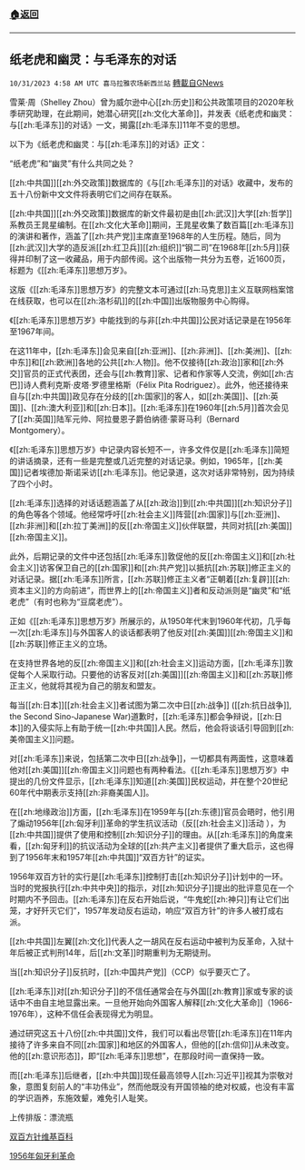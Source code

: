 ###  [:house:返回](README.md)
---


## 纸老虎和幽灵：与毛泽东的对话
`10/31/2023 4:58 AM UTC 喜马拉雅农场新西兰站` [轉載自GNews](https://gnews.org/articles/1902103)

雪莱·周（Shelley Zhou）曾为威尔逊中心[[zh:历史]]和公共政策项目的2020年秋季研究助理，在此期间，她潜心研究[[zh:文化大革命]]，并发表《纸老虎和幽灵：与[[zh:毛泽东]]的对话》一文，揭露[[zh:毛泽东]]11年不变的思想。

以下为《纸老虎和幽灵：与[[zh:毛泽东]]的对话》正文：

“纸老虎”和“幽灵”有什么共同之处？

[[zh:中共国]][[zh:外交政策]]数据库的《与[[zh:毛泽东]]的对话》收藏中，发布的五十八份新中文文件将表明它们之间存在联系。

[[zh:中共国]][[zh:外交政策]]数据库的新文件最初是由[[zh:武汉]]大学[[zh:哲学]]系教员王晁星编制。在[[zh:文化大革命]]期间，王晁星收集了数百篇[[zh:毛泽东]]的演讲和著作，涵盖了[[zh:共产党]]主席直至1968年的人生历程。随后，同为[[zh:武汉]]大学的造反派[[zh:红卫兵]][[zh:组织]]“钢二司”在1968年[[zh:5月]]获得并印制了这一收藏品，用于内部传阅。这个出版物一共分为五卷，近1600页，标题为《[[zh:毛泽东]]思想万岁》。

这版《[[zh:毛泽东]]思想万岁》的完整文本可通过[[zh:马克思]]主义互联网档案馆在线获取，也可以在[[zh:洛杉矶]]的[[zh:中国]]出版物服务中心购得。

《[[zh:毛泽东]]思想万岁》中能找到的与非[[zh:中共国]]公民对话记录是在1956年至1967年间。

在这11年中，[[zh:毛泽东]]会见来自[[zh:亚洲]]、[[zh:非洲]]、[[zh:美洲]]、[[zh:中东]]和[[zh:欧洲]]各地的公共[[zh:人物]]。他不仅接待[[zh:政治]]家和[[zh:外交]]官员的正式代表团，还会与[[zh:教育]]家、记者和作家等人交流，例如[[zh:古巴]]诗人费利克斯·皮塔·罗德里格斯（Félix Pita Rodriguez）。此外，他还接待来自与[[zh:中共国]]政见存在分歧的[[zh:国家]]的客人，如[[zh:美国]]、[[zh:英国]]、[[zh:澳大利亚]]和[[zh:日本]]。[[zh:毛泽东]]在1960年[[zh:5月]]首次会见了[[zh:英国]]陆军元帅、阿拉曼恩子爵伯纳德·蒙哥马利（Bernard Montgomery）。

《[[zh:毛泽东]]思想万岁》中记录内容长短不一，许多文件仅是[[zh:毛泽东]]简短的讲话摘录，还有一些是完整或几近完整的对话记录。例如，1965年，[[zh:美国]]记者埃德加·斯诺采访[[zh:毛泽东]]。他记录道，这次对话非常特别，因为持续了四个小时。

[[zh:毛泽东]]选择的对话话题涵盖了从[[zh:政治]]到[[zh:中共国]][[zh:知识分子]]的角色等各个领域。他经常呼吁[[zh:社会主义]]阵营[[zh:国家]]与[[zh:亚洲]]、[[zh:非洲]]和[[zh:拉丁美洲]]的反[[zh:帝国主义]]伙伴联盟，共同对抗[[zh:美国]][[zh:帝国主义]]。

此外，后期记录的文件中还包括[[zh:毛泽东]]敦促他的反[[zh:帝国主义]]和[[zh:社会主义]]访客保卫自己的[[zh:国家]]和[[zh:共产党]]以抵抗[[zh:苏联]]修正主义的对话记录。据[[zh:毛泽东]]所言，[[zh:苏联]]修正主义者“正朝着[[zh:复辟]][[zh:资本主义]]的方向前进”，而世界上的[[zh:帝国主义]]者和反动派则是“幽灵”和“纸老虎”（有时也称为“豆腐老虎”）。

正如《[[zh:毛泽东]]思想万岁》所展示的，从1950年代末到1960年代初，几乎每一次[[zh:毛泽东]]与外国客人的谈话都表明了他反对[[zh:美国]][[zh:帝国主义]]和[[zh:苏联]]修正主义的立场。

在支持世界各地的反[[zh:帝国主义]]和[[zh:社会主义]]运动方面，[[zh:毛泽东]]敦促每个人采取行动。只要他的访客反对[[zh:美国]][[zh:帝国主义]]和[[zh:苏联]]修正主义，他就将其视为自己的朋友和盟友。

每当[[zh:日本]][[zh:社会主义]]者试图为第二次中日[[zh:战争]] ([[zh:抗日战争]], the Second Sino-Japanese War)道歉时，[[zh:毛泽东]]都会争辩说，[[zh:日本]]的入侵实际上有助于统一[[zh:中共国]]人民。然后，他会将谈话引导回到[[zh:美帝国主义]]问题。

对[[zh:毛泽东]]来说，包括第二次中日[[zh:战争]]，一切都具有两面性，这意味着他对[[zh:美国]][[zh:帝国主义]]问题也有两种看法。《[[zh:毛泽东]]思想万岁》中提出的几份文件显示，[[zh:毛泽东]]知道[[zh:美国]]民权运动，并在整个20世纪60年代中期表示支持[[zh:非裔美国人]]。

在[[zh:地缘政治]]方面，[[zh:毛泽东]]在1959年与[[zh:东德]]官员会晤时，他引用了煽动1956年[[zh:匈牙利]]革命的学生抗议活动（反[[zh:社会主义]]活动  ），为[[zh:中共国]]提供了使用和控制[[zh:知识分子]]的理由。从[[zh:毛泽东]]的角度来看，[[zh:匈牙利]]的抗议活动为全球的[[zh:共产主义]]者提供了重大启示，这也得到了1956年末和1957年[[zh:中共国]]“双百方针”的证实。

1956年双百方针的实行是[[zh:毛泽东]]控制打击[[zh:知识分子]]计划中的一环。当时的党报执行[[zh:中共中央]]的指示，对[[zh:知识分子]]提出的批评意见在一个时期内不予回击。[[zh:毛泽东]]在反右开始后说，“牛鬼蛇[[zh:神只]]有让它们出笼，才好歼灭它们”，1957年发动反右运动，响应“双百方针”的许多人被打成右派。

[[zh:中共国]]左翼[[zh:文化]]代表人之一胡风在反右运动中被判为反革命，入狱十年后被正式判刑14年，后[[zh:文革]]时期重判为无期徒刑。

当[[zh:知识分子]]反抗时，[[zh:中国共产党]]（CCP）似乎要灭亡了。

[[zh:毛泽东]]对[[zh:知识分子]]的不信任通常会在与外国[[zh:教育]]家或专家的谈话中不由自主地显露出来。一旦他开始向外国客人解释[[zh:文化大革命]]（1966-1976年），这种不信任会表现得尤为明显。

通过研究这五十八份[[zh:中共国]]文件，我们可以看出尽管[[zh:毛泽东]]在11年内接待了许多来自不同[[zh:国家]]和地区的外国客人，但他的[[zh:信仰]]从未改变。他的[[zh:意识形态]]，即“[[zh:毛泽东]]思想”，在那段时间一直保持一致。

而[[zh:毛泽东]]后继者，[[zh:中共国]]现任最高领导人[[zh:习近平]]视其为崇敬对象，意图复刻前人的“丰功伟业”，然而他既没有开国领袖的绝对权威，也没有丰富的学识涵养，东施效颦，难免引人耻笑。

上传排版：漂流瓶

[双百方针维基百科](https://zh.wikipedia.org/wiki/百花齐放、百家争鸣)

[1956年匈牙利革命](https://zh.wikipedia.org/wiki/1956年匈牙利革命)
